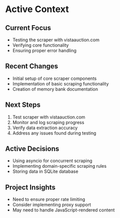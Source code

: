 # Active Context

## Current Focus
- Testing the scraper with vistaauction.com
- Verifying core functionality
- Ensuring proper error handling

## Recent Changes
- Initial setup of core scraper components
- Implementation of basic scraping functionality
- Creation of memory bank documentation

## Next Steps
1. Test scraper with vistaauction.com
2. Monitor and log scraping progress
3. Verify data extraction accuracy
4. Address any issues found during testing

## Active Decisions
- Using asyncio for concurrent scraping
- Implementing domain-specific scraping rules
- Storing data in SQLite database

## Project Insights
- Need to ensure proper rate limiting
- Consider implementing proxy support
- May need to handle JavaScript-rendered content 